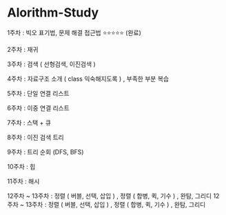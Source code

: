 # Alorithm-Study

1주차 : 빅오 표기법, 문제 해결 접근법 ⭐️⭐️⭐️⭐️⭐️ (완료)

2주차 : 재귀 

3주차 : 검색 ( 선형검색, 이진검색 ) 

4주차 : 자료구조 소개 ( class 익숙해지도록 ) , 부족한 부분 복습

5주차 : 단일 연결 리스트

6주차 : 이중 연결 리스트

7주차 : 스택 + 큐

8주차 : 이진 검색 트리

9주차 : 트리  순회 (DFS, BFS)

10주차 : 힙

11주차 : 해시

12주차 ~ 13주차 : 정렬 ( 버블, 선택, 삽입 ) , 정렬 ( 합병, 퀵, 기수 ) , 완탐, 그리디
12주차 ~ 13주차 : 정렬 ( 버블, 선택, 삽입 ) , 정렬 ( 합병, 퀵, 기수 ) , 완탐, 그리디
